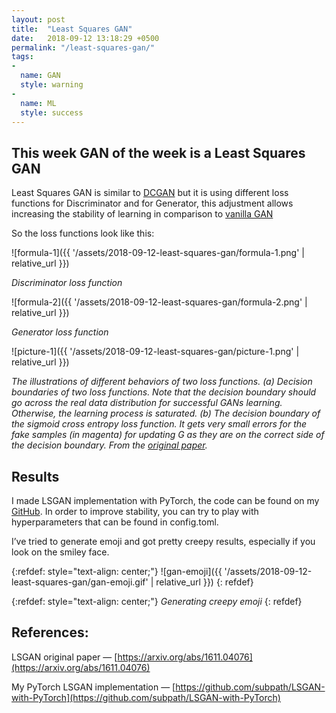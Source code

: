```yaml
---
layout: post
title:  "Least Squares GAN"
date:   2018-09-12 13:18:29 +0500
permalink: "/least-squares-gan/"
tags:
- 
  name: GAN
  style: warning
-
  name: ML
  style: success
---
```



## This week GAN of the week is a Least Squares GAN

Least Squares GAN is similar to [DCGAN](https://medium.com/cindicator/introduction-to-the-gan-of-the-week-e271e71ab8ff) but it is using different loss functions for Discriminator and for Generator, this adjustment allows increasing the stability of learning in comparison to [vanilla GAN](https://subpath.github.io/data-blog//vanilla-gan)

So the loss functions look like this:

![formula-1]({{ '/assets/2018-09-12-least-squares-gan/formula-1.png' | relative_url }})

*Discriminator loss function*

![formula-2]({{ '/assets/2018-09-12-least-squares-gan/formula-2.png' | relative_url }})

*Generator loss function*

![picture-1]({{ '/assets/2018-09-12-least-squares-gan/picture-1.png' | relative_url }})

*The illustrations of different behaviors of two loss functions. (a) Decision boundaries of two loss functions. Note that the decision boundary should go across the real data distribution for successful GANs learning. Otherwise, the learning process is saturated. (b) The decision boundary of the sigmoid cross entropy loss function. It gets very small errors for the fake samples (in magenta) for updating G as they are on the correct side of the decision boundary. From the [original paper](https://arxiv.org/pdf/1611.04076.pdf).*

## Results

I made LSGAN implementation with PyTorch, the code can be found on my [GitHub](https://github.com/subpath/LSGAN-with-PyTorch). In order to improve stability, you can try to play with hyperparameters that can be found in config.toml.

I’ve tried to generate emoji and got pretty creepy results, especially if you look on the smiley face.

{:refdef: style="text-align: center;"}
![gan-emoji]({{ '/assets/2018-09-12-least-squares-gan/gan-emoji.gif' | relative_url }})
{: refdef}

{:refdef: style="text-align: center;"}
*Generating creepy emoji*
{: refdef}

## References:

LSGAN original paper — [https://arxiv.org/abs/1611.04076](https://arxiv.org/abs/1611.04076)

My PyTorch LSGAN implementation — [https://github.com/subpath/LSGAN-with-PyTorch](https://github.com/subpath/LSGAN-with-PyTorch)